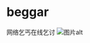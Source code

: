 # beggar
网络乞丐在线乞讨
![图片alt]([图片链接](https://github.com/zhangOranges/beggar/edit/main/0BA46A94-D495-4AFF-BEFD-CFD1AC20888F_1_201_a.jpeg) "图片title")
